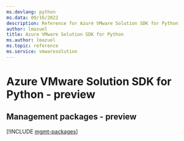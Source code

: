 ```yaml
---
ms.devlang: python
ms.data: 09/16/2022
description: Reference for Azure VMware Solution SDK for Python
author: lmazuel
title: Azure VMware Solution SDK for Python
ms.author: lmazuel
ms.topic: reference
ms.service: vmwaresolution
---
```

# Azure VMware Solution SDK for Python - preview

## Management packages - preview
[!INCLUDE [mgmt-packages](vmware-solution-mgmt-index.md)]